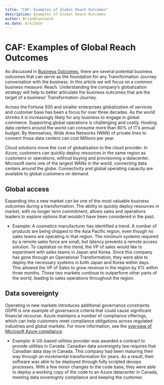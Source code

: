 ```yaml
---
title: "CAF: Examples of Global Reach Outcomes"
description: Examples of Global Reach Outcomes
author: BrianBlanchard
ms.date: 4/4/2019
---
```


# CAF: Examples of Global Reach Outcomes

As discussed in [Business Outcomes](overview.md), there are several potential business outcomes that can serve as the foundation for any Transformation Journey conversation with the business. In this article we will focus on a common business measure: Reach. Understanding the company’s globalization strategy will help to better articulate the business outcomes that are the target of a business’ Transformation Journey.

Across the Fortune 500 and smaller enterprises globalization of services and customer base has been a focus for over three decades. As the world shrinks it is increasingly likely for any business to engage in global commerce. Supporting global operations is challenging and costly. Hosting data centers around the world can consume more than 80% of IT’s annual budget. By themselves, Wide Area Networks (WAN) of private lines to connect those data centers can cost Millions per year.

Cloud solutions move the cost of globalization to the cloud provider. In Azure, customers can quickly deploy resources in the same region as customers or operations, without buying and provisioning a datacenter. Microsoft owns one of the largest WANs in the world, connecting data centers around the globe. Connectivity and global operating capacity are available to global customers on demand.

## Global access

Expanding into a new market can be one of the most valuable business outcomes during a transformation. The ability to quickly deploy resources in market, with no longer term commitment, allows sales and operations leaders to explore options that wouldn’t have been considered in the past.

- Example: A cosmetics manufacturer has identified a trend. A number of products are being shipped to the Asia Pacific region, even though no sales teams are operating in that region. The minimum systems required by a remote sales force are small, but latency prevents a remote access solution. To capitalize on this trend, the VP of sales would like to experiment with sales teams in Japan and Korea. Since this company has gone through an Operational Transformation, they were able to deploy the necessary systems in both Japan and Korea within days. This allowed the VP of Sales to grow revenue in the region by X% within three months. Those two markets continue to outperform other parts of the world, leading to sales operations throughout the region.

## Data sovereignty

Operating in new markets introduces additional governance constraints. GDPR is one example of governance criteria that could cause significant financial recourse. Azure maintains a number of compliance offerings, which can help customers meet compliance obligations across regulated industries and global markets. For more information, see the [overview of Microsoft Azure compliance](https://aka.ms/AzureCompliance).

- Example: A US-based utilities provider was awarded a contract to provide utilities in Canada. Canadian data sovereignty law requires that Canadian data stay in Canada. This company had been maturing their way through an incremental transformation for years. As a result, their software was able to be deployed through fully scripted devops processes. With a few minor changes to the code base, they were able to deploy a working copy of the code to an Azure datacenter in Canada, meeting data sovereignty compliance and keeping the customer.
